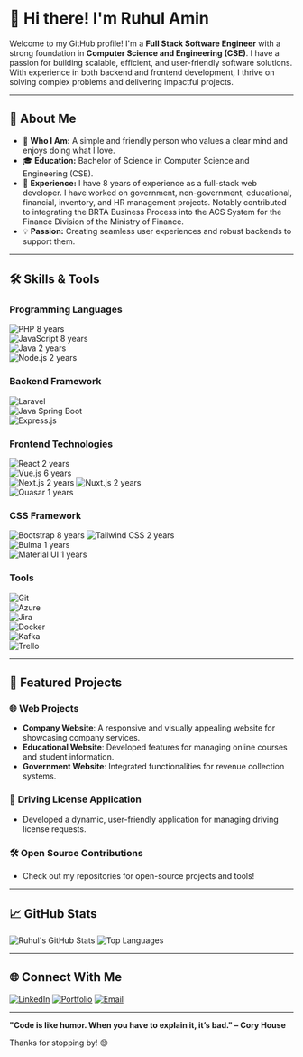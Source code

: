 # 👋 Hi there! I'm Ruhul Amin

Welcome to my GitHub profile! I'm a **Full Stack Software Engineer** with a strong foundation in **Computer Science and Engineering (CSE)**. I have a passion for building scalable, efficient, and user-friendly software solutions. With experience in both backend and frontend development, I thrive on solving complex problems and delivering impactful projects.

---

## 🌟 About Me

- 🌱 **Who I Am:** A simple and friendly person who values a clear mind and enjoys doing what I love.
- 🎓 **Education:** Bachelor of Science in Computer Science and Engineering (CSE).
- 💼 **Experience:** I have 8 years of experience as a full-stack web developer. I have worked on government, non-government, educational, financial, inventory, and HR management projects. Notably contributed to integrating the BRTA Business Process into the ACS System for the Finance Division of the Ministry of Finance.
- 💡 **Passion:** Creating seamless user experiences and robust backends to support them.
<!-- - 🧠 **Currently Learning:** Advanced React patterns and Kafka integration. -->

---

## 🛠️ Skills & Tools

### **Programming Languages**
![PHP](https://img.shields.io/badge/-PHP-777BB4?style=flat-square&logo=php&logoColor=white)       8 years  
![JavaScript](https://img.shields.io/badge/-JavaScript-F7DF1E?style=flat-square&logo=javascript&logoColor=black) 8 years  
![Java](https://img.shields.io/badge/-Java-007396?style=flat-square&logo=java&logoColor=white) 2 years  
![Node.js](https://img.shields.io/badge/-Node.js-339933?style=flat-square&logo=node.js&logoColor=white) 2 years  

### **Backend Framework**
![Laravel](https://img.shields.io/badge/-Laravel-FF2D20?style=flat-square&logo=laravel&logoColor=white)  
![Java Spring Boot](https://img.shields.io/badge/-Spring%20Boot-6DB33F?style=flat-square&logo=spring&logoColor=white)  
![Express.js](https://img.shields.io/badge/-Express.js-000000?style=flat-square&logo=express&logoColor=white)  

### **Frontend Technologies**
![React](https://img.shields.io/badge/-React-61DAFB?style=flat-square&logo=react&logoColor=white)  2 years  
![Vue.js](https://img.shields.io/badge/-Vue.js-4FC08D?style=flat-square&logo=vue.js&logoColor=white)  6 years  
![Next.js](https://img.shields.io/badge/-Next.js-000000?style=flat-square&logo=next.js&logoColor=white)  2 years 
![Nuxt.js](https://img.shields.io/badge/-Nuxt.js-00C58E?style=flat-square&logo=nuxt.js&logoColor=white)  2 years  
![Quasar](https://img.shields.io/badge/-Quasar-1976D2?style=flat-square&logo=quasar&logoColor=white)  1 years  



### **CSS Framework**
![Bootstrap](https://img.shields.io/badge/-Bootstrap-7952B3?style=flat-square&logo=bootstrap&logoColor=white)  8 years 
![Tailwind CSS](https://img.shields.io/badge/-Tailwind%20CSS-38B2AC?style=flat-square&logo=tailwind-css&logoColor=white) 2 years  
![Bulma](https://img.shields.io/badge/-Bulma-00D1B2?style=flat-square&logo=bulma&logoColor=white)   1 years  
![Material UI](https://img.shields.io/badge/-Material%20UI-0081CB?style=flat-square&logo=mui&logoColor=white)  1 years  


### **Tools**
![Git](https://img.shields.io/badge/-Git-F05032?style=flat-square&logo=git&logoColor=white)  
![Azure](https://img.shields.io/badge/-Azure-0078D4?style=flat-square&logo=microsoft-azure&logoColor=white)  
![Jira](https://img.shields.io/badge/-Jira-0052CC?style=flat-square&logo=jira&logoColor=white)  
![Docker](https://img.shields.io/badge/-Docker-2496ED?style=flat-square&logo=docker&logoColor=white)  
![Kafka](https://img.shields.io/badge/-Kafka-231F20?style=flat-square&logo=apache-kafka&logoColor=white)  
![Trello](https://img.shields.io/badge/-Trello-0052CC?style=flat-square&logo=trello&logoColor=white)  

---

## 📂 Featured Projects

### 🌐 **Web Projects**
- **Company Website**: A responsive and visually appealing website for showcasing company services.
- **Educational Website**: Developed features for managing online courses and student information.
- **Government Website**: Integrated functionalities for revenue collection systems.

### 🚀 **Driving License Application**
- Developed a dynamic, user-friendly application for managing driving license requests.

### 🛠️ **Open Source Contributions**
- Check out my repositories for open-source projects and tools!


<!-- ### 🚀 Featured Projects
- [📁 Project 1](https://github.com/your-username/project-1)
  > A brief description of the project.

- [📁 Project 2](https://github.com/your-username/project-2)
  > A brief description of the project. -->

---

## 📈 GitHub Stats

![Ruhul's GitHub Stats](https://github-readme-stats.vercel.app/api?username=ruhulamin-pro&show_icons=true&theme=radical)
![Top Languages](https://github-readme-stats.vercel.app/api/top-langs/?username=ruhulamin-pro&layout=compact&theme=radical)

---


## 🌐 Connect With Me
[![LinkedIn](https://img.shields.io/badge/-LinkedIn-0077B5?style=flat-square&logo=linkedin&logoColor=white)](https://www.linkedin.com/in/ruhul14)
[![Portfolio](https://img.shields.io/badge/-Portfolio-000000?style=flat-square&logo=google-chrome&logoColor=white)](https://ruhul-portfolio-next.vercel.app)
[![Email](https://img.shields.io/badge/-Email-D14836?style=flat-square&logo=gmail&logoColor=white)](mailto:ruhulrahman2233@gmail.com)

---

**"Code is like humor. When you have to explain it, it’s bad." – Cory House**

Thanks for stopping by! 😊

